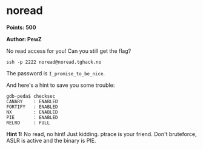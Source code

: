# noread
**Points: 500**

**Author: PewZ**

No read access for you! Can you still get the flag?

`ssh -p 2222 noread@noread.tghack.no`

The password is `I_promise_to_be_nice`.

And here's a hint to save you some trouble:
```
gdb-peda$ checksec
CANARY    : ENABLED
FORTIFY   : ENABLED
NX        : ENABLED
PIE       : ENABLED
RELRO     : FULL
```

**Hint 1:** No read, no hint! Just kidding. ptrace is your friend. Don't bruteforce, ASLR is active and the binary is PIE.
